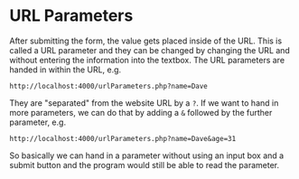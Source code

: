 # URL Parameters #

After submitting the form, the value gets placed inside of the URL. This is called a URL parameter and they can be changed by changing the URL and without entering the information into the textbox.
The URL parameters are handed in within the URL, e.g.

```
http://localhost:4000/urlParameters.php?name=Dave
```

They are "separated" from the website URL by a `?`. If we want to hand in more parameters, we can do that by adding a `&` followed by the further parameter, e.g.

```
http://localhost:4000/urlParameters.php?name=Dave&age=31
```

So basically we can hand in a parameter without using an input box and a submit button and the program would still be able to read the parameter.
